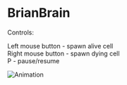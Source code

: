 # BrianBrain

Controls:   

Left mouse button - spawn alive cell   
Right mouse button - spawn dying cell   
P - pause/resume   

![Animation](https://github.com/SlawoStr/BrianBrain/blob/master/Animation.gif)
